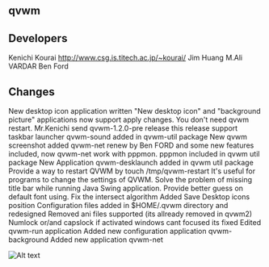 qvwm
----------------------

Developers
----------------------
Kenichi Kourai http://www.csg.is.titech.ac.jp/~kourai/
Jim Huang 
M.Ali VARDAR 
Ben Ford 

Changes
----------------------
New desktop icon application written
"New desktop icon" and "background picture" applications now support apply changes. You don't need qvwm restart.
Mr.Kenichi send qvwm-1.2.0-pre release this release support taskbar launcher
qvwm-sound added in qvwm-util package
New qvwm screenshot added
qvwm-net renew by Ben FORD and some new features included, now qvwm-net work with pppmon.
pppmon included in qvwm util package
New Application qvwm-desklaunch added in qvwm util package
Provide a way to restart QVWM by touch /tmp/qvwm-restart It's useful for programs to change the settings of QVWM.
Solve the problem of missing title bar while running Java Swing application.
Provide better guess on default font using.
Fix the intersect algorithm
Added Save Desktop icons position
Configuration files added in $HOME/.qvwm directory and redesigned
Removed ani files supported (its allready removed in qvwm2)
Numlock or/and capslock if activated windows cant focused its fixed
Edited qvwm-run application
Added new configuration application qvwm-background
Added new application qvwm-net

![Alt text](http://www.linuxprogramlama.com/images/qvwm.jpg "Optional title")


